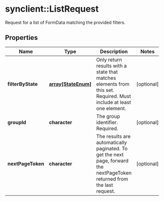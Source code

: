 # synclient::ListRequest

Request for a list of FormData matching the provided filters.
## Properties
Name | Type | Description | Notes
------------ | ------------- | ------------- | -------------
**filterByState** | [**array[StateEnum]**](StateEnum.md) | Only return results with a state that matches elements from this set. Required. Must include at least one element.  | [optional] 
**groupId** | **character** | The group identifier. Required. | [optional] 
**nextPageToken** | **character** | The results are automatically paginated. To get the next page, forward the nextPageToken returned from the last request.  | [optional] 



